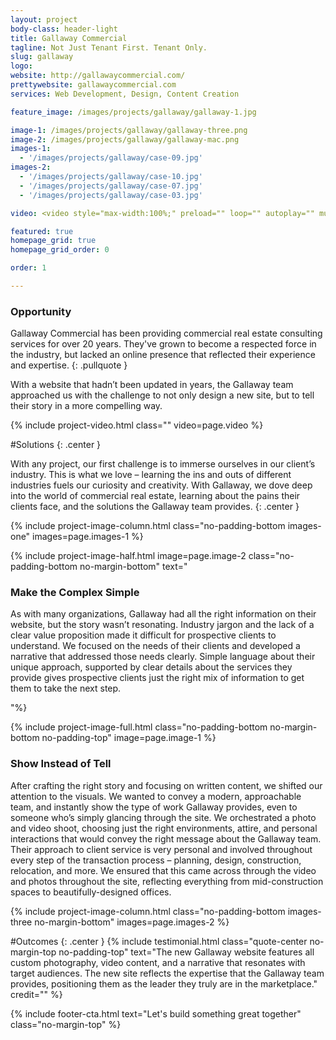 ```yaml
---
layout: project
body-class: header-light
title: Gallaway Commercial
tagline: Not Just Tenant First. Tenant Only.
slug: gallaway
logo: 
website: http://gallawaycommercial.com/
prettywebsite: gallawaycommercial.com
services: Web Development, Design, Content Creation

feature_image: /images/projects/gallaway/gallaway-1.jpg

image-1: /images/projects/gallaway/gallaway-three.png
image-2: /images/projects/gallaway/gallaway-mac.png
images-1:
  - '/images/projects/gallaway/case-09.jpg'
images-2:
  - '/images/projects/gallaway/case-10.jpg'
  - '/images/projects/gallaway/case-07.jpg'
  - '/images/projects/gallaway/case-03.jpg'

video: <video style="max-width:100%;" preload="" loop="" autoplay="" muted=""><source src="https://s3-us-west-1.amazonaws.com/hosting-gallaway/gallaway-video.mp4" type="video/mp4"></video>

featured: true
homepage_grid: true
homepage_grid_order: 0

order: 1

---
```


### Opportunity
Gallaway Commercial has been providing commercial real estate consulting services for over 20 years. They've grown to become a respected force in the industry, but lacked an online presence that reflected their experience and expertise.
{: .pullquote }

With a website that hadn’t been updated in years, the Gallaway team approached us with the challenge to not only design a new site, but to tell their story in a more compelling way.

{% include project-video.html class="" video=page.video %}

#Solutions
{: .center }

With any project, our first challenge is to immerse ourselves in our client’s industry. This is what we love – learning the ins and outs of different industries fuels our curiosity and creativity. With Gallaway, we dove deep into the world of commercial real estate, learning about the pains their clients face, and the solutions the Gallaway team provides.
{: .center }

{% include project-image-column.html class="no-padding-bottom images-one" images=page.images-1 %}

{% include project-image-half.html image=page.image-2 class="no-padding-bottom no-margin-bottom"  text="<h3>Make the Complex Simple</h3><p>As with many organizations, Gallaway had all the right information on their website, but the story wasn’t resonating. Industry jargon and the lack of a clear value proposition made it difficult for prospective clients to understand. We focused on the needs of their clients and developed a narrative that addressed those needs clearly. Simple language about their unique approach, supported by clear details about the services they provide gives prospective clients just the right mix of information to get them to take the next step.</p>"%}

{% include project-image-full.html class="no-padding-bottom no-margin-bottom no-padding-top" image=page.image-1 %}

### Show Instead of Tell

After crafting the right story and focusing on written content, we shifted our attention to the visuals. We wanted to convey a modern, approachable team, and instantly show the type of work Gallaway provides, even to someone who’s simply glancing through the site. We orchestrated a photo and video shoot, choosing just the right environments, attire, and personal interactions that would convey the right message about the Gallaway team. Their approach to client service is very personal and involved throughout every step of the transaction process – planning, design, construction, relocation, and more. We ensured that this came across through the video and photos throughout the site, reflecting everything from mid-construction spaces to beautifully-designed offices.

{% include project-image-column.html class="no-padding-bottom images-three no-margin-bottom" images=page.images-2 %}


#Outcomes
{: .center }
{% include  testimonial.html class="quote-center no-margin-top no-padding-top" text="The new Gallaway website features all custom photography, video content, and a narrative that resonates with target audiences. The new site reflects the expertise that the Gallaway team provides, positioning them as the leader they truly are in the marketplace." credit="" %}


{% include footer-cta.html text="Let's build something great together" class="no-margin-top" %}

